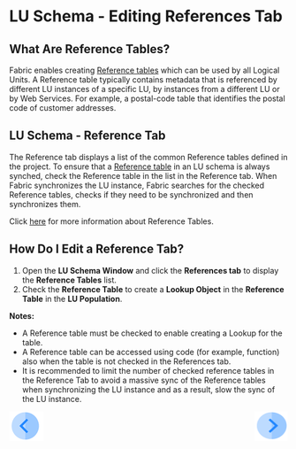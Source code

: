 # LU Schema - Editing References Tab

## What Are Reference Tables?
Fabric enables creating [Reference tables](/articles/22_reference(commonDB)_tables/01_fabric_commonDB_overview.md) which can be used by all Logical Units.
A Reference table typically contains metadata that is referenced by different LU instances of a specific LU, by instances from a different LU or by Web Services. For example, a postal-code table that identifies the postal code of customer addresses. 
 

## LU Schema - Reference Tab
The Reference tab displays a list of the common Reference tables defined in the project. 
To ensure that a [Reference table](/articles/22_reference%28commonDB%29_tables/02_reference_table_fabric_studio.md#how-do-i-create-a-new-reference-table-in-fabric-studio) in an LU schema is always synched, check the Reference table in the list in the Reference tab. When Fabric synchronizes the LU instance, Fabric searches for the checked Reference tables, checks if they need to be synchronized and then synchronizes them.

Click [here](articles/22_reference%28commonDB%29_tables/02_reference_table_fabric_studio.md) for more information about Reference Tables.

## How Do I Edit a Reference Tab? 
1. Open the **LU Schema Window** and click the **References tab** to display the **Reference Tables** list. 
1. Check the **Reference Table** to create a **Lookup Object** in the **Reference Table** in the **LU Population**.


**Notes:** 
* A Reference table must be checked to enable creating a  Lookup  for the table.   
* A Reference table can be accessed using code (for example, function) also when the table is not checked in the References tab. 
* It is recommended to limit the number of checked reference tables in the Reference Tab to avoid a massive sync of the Reference tables when synchronizing the LU instance and as a result, slow the sync of the LU instance.

[![Previous](/articles/images/Previous.png)](/articles/03_logical_units/14_edit%20enrichment%20order.md)[<img align="right" width="60" height="54" src="/articles/images/Next.png">](/articles/03_logical_units/16_LU_schema_group_and_ungroup_tables.md)
